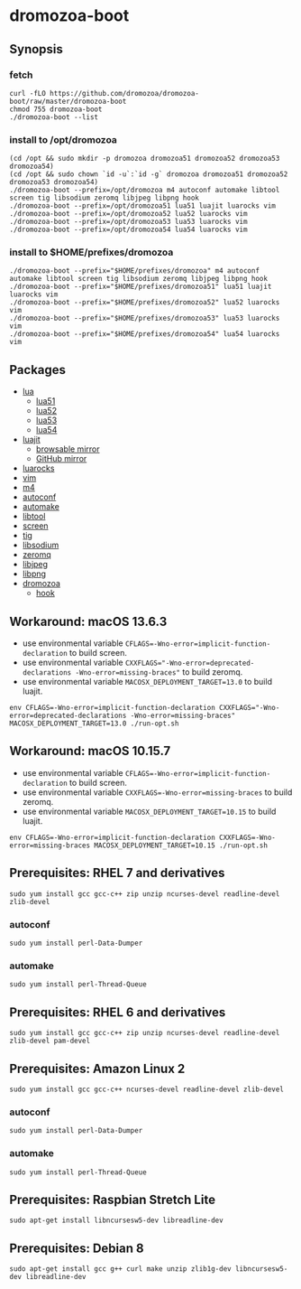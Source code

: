# dromozoa-boot

## Synopsis

### fetch

```
curl -fLO https://github.com/dromozoa/dromozoa-boot/raw/master/dromozoa-boot
chmod 755 dromozoa-boot
./dromozoa-boot --list
```

### install to /opt/dromozoa

```
(cd /opt && sudo mkdir -p dromozoa dromozoa51 dromozoa52 dromozoa53 dromozoa54)
(cd /opt && sudo chown `id -u`:`id -g` dromozoa dromozoa51 dromozoa52 dromozoa53 dromozoa54)
./dromozoa-boot --prefix=/opt/dromozoa m4 autoconf automake libtool screen tig libsodium zeromq libjpeg libpng hook
./dromozoa-boot --prefix=/opt/dromozoa51 lua51 luajit luarocks vim
./dromozoa-boot --prefix=/opt/dromozoa52 lua52 luarocks vim
./dromozoa-boot --prefix=/opt/dromozoa53 lua53 luarocks vim
./dromozoa-boot --prefix=/opt/dromozoa54 lua54 luarocks vim
```

### install to $HOME/prefixes/dromozoa

```
./dromozoa-boot --prefix="$HOME/prefixes/dromozoa" m4 autoconf automake libtool screen tig libsodium zeromq libjpeg libpng hook
./dromozoa-boot --prefix="$HOME/prefixes/dromozoa51" lua51 luajit luarocks vim
./dromozoa-boot --prefix="$HOME/prefixes/dromozoa52" lua52 luarocks vim
./dromozoa-boot --prefix="$HOME/prefixes/dromozoa53" lua53 luarocks vim
./dromozoa-boot --prefix="$HOME/prefixes/dromozoa54" lua54 luarocks vim
```

## Packages

* [lua](https://www.lua.org/versions.html)
    * [lua51](https://dromozoa.s3.amazonaws.com/pub/index.html?prefix=pub%2Fdromozoa-autotoolize%2F1.3%2F)
    * [lua52](https://dromozoa.s3.amazonaws.com/pub/index.html?prefix=pub%2Fdromozoa-autotoolize%2F1.3%2F)
    * [lua53](https://dromozoa.s3.amazonaws.com/pub/index.html?prefix=pub%2Fdromozoa-autotoolize%2F1.3%2F)
    * [lua54](https://dromozoa.s3.amazonaws.com/pub/index.html?prefix=pub%2Fdromozoa-autotoolize%2F1.3%2F)
* [luajit](https://luajit.org/download.html)
    * [browsable mirror](https://repo.or.cz/w/luajit-2.0.git)
    * [GitHub mirror](https://github.com/LuaJIT/LuaJIT)
* [luarocks](https://luarocks.github.io/luarocks/releases/)
* [vim](https://github.com/vim/vim/tags)
* [m4](https://ftp.gnu.org/gnu/m4/)
* [autoconf](https://ftp.gnu.org/gnu/autoconf/)
* [automake](https://ftp.gnu.org/gnu/automake/)
* [libtool](https://ftp.gnu.org/gnu/libtool/)
* [screen](https://ftp.gnu.org/gnu/screen/)
* [tig](https://github.com/jonas/tig/releases)
* [libsodium](https://download.libsodium.org/libsodium/releases/)
* [zeromq](https://github.com/zeromq/libzmq/releases)
* [libjpeg](http://www.ijg.org/)
* [libpng](http://www.libpng.org/pub/png/libpng.html)
* [dromozoa](https://github.com/dromozoa/)
    * [hook](https://github.com/dromozoa/dromozoa-hook/releases/)

## Workaround: macOS 13.6.3

* use environmental variable `CFLAGS=-Wno-error=implicit-function-declaration` to build screen.
* use environmental variable `CXXFLAGS="-Wno-error=deprecated-declarations -Wno-error=missing-braces"` to build zeromq.
* use environmental variable `MACOSX_DEPLOYMENT_TARGET=13.0` to build luajit.

```
env CFLAGS=-Wno-error=implicit-function-declaration CXXFLAGS="-Wno-error=deprecated-declarations -Wno-error=missing-braces" MACOSX_DEPLOYMENT_TARGET=13.0 ./run-opt.sh
```

## Workaround: macOS 10.15.7

* use environmental variable `CFLAGS=-Wno-error=implicit-function-declaration` to build screen.
* use environmental variable `CXXFLAGS=-Wno-error=missing-braces` to build zeromq.
* use environmental variable `MACOSX_DEPLOYMENT_TARGET=10.15` to build luajit.

```
env CFLAGS=-Wno-error=implicit-function-declaration CXXFLAGS=-Wno-error=missing-braces MACOSX_DEPLOYMENT_TARGET=10.15 ./run-opt.sh
```

## Prerequisites: RHEL 7 and derivatives

```
sudo yum install gcc gcc-c++ zip unzip ncurses-devel readline-devel zlib-devel
```

### autoconf

```
sudo yum install perl-Data-Dumper
```

### automake

```
sudo yum install perl-Thread-Queue
```

## Prerequisites: RHEL 6 and derivatives

```
sudo yum install gcc gcc-c++ zip unzip ncurses-devel readline-devel zlib-devel pam-devel
```

## Prerequisites: Amazon Linux 2

```
sudo yum install gcc gcc-c++ ncurses-devel readline-devel zlib-devel
```

### autoconf

```
sudo yum install perl-Data-Dumper
```

### automake

```
sudo yum install perl-Thread-Queue
```

## Prerequisites: Raspbian Stretch Lite

```
sudo apt-get install libncursesw5-dev libreadline-dev
```

## Prerequisites: Debian 8

```
sudo apt-get install gcc g++ curl make unzip zlib1g-dev libncursesw5-dev libreadline-dev
```
